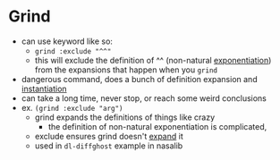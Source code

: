 Grind
=====
- can use keyword like so:
	- `grind :exclude "^^"`
  - this will exclude the definition of ^^ (non-natural [exponentiation](exponentiation.md)) from the expansions that happen when you `grind`
- dangerous command, does a bunch of definition expansion and [instantiation](pages/instantiation.md)
- can take a long time, never stop, or reach some weird conclusions
- ex. `(grind :exclude "arg")`
	- grind expands the definitions of things like crazy
		- the definition of non-natural exponentiation is complicated,
    - exclude ensures grind doesn't [expand](pages/expand.md) it
	- used in `dl-diffghost` example in nasalib
